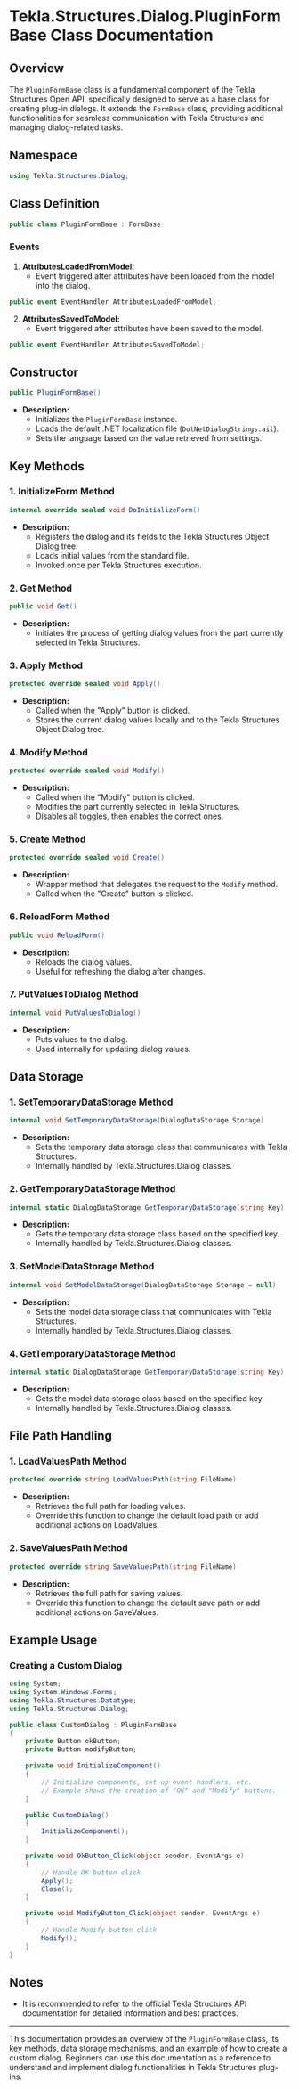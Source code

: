 # Tekla.Structures.Dialog.PluginFormBase Class Documentation

## Overview

The `PluginFormBase` class is a fundamental component of the Tekla Structures Open API, specifically designed to serve as a base class for creating plug-in dialogs. It extends the `FormBase` class, providing additional functionalities for seamless communication with Tekla Structures and managing dialog-related tasks.

## Namespace

```csharp
using Tekla.Structures.Dialog;
```

## Class Definition

```csharp
public class PluginFormBase : FormBase
```

### Events

1. **AttributesLoadedFromModel:**
   - Event triggered after attributes have been loaded from the model into the dialog.

```csharp
public event EventHandler AttributesLoadedFromModel;
```

2. **AttributesSavedToModel:**
   - Event triggered after attributes have been saved to the model.

```csharp
public event EventHandler AttributesSavedToModel;
```

## Constructor

```csharp
public PluginFormBase()
```

- **Description:**
  - Initializes the `PluginFormBase` instance.
  - Loads the default .NET localization file (`DotNetDialogStrings.ail`).
  - Sets the language based on the value retrieved from settings.

## Key Methods

### 1. InitializeForm Method

```csharp
internal override sealed void DoInitializeForm()
```

- **Description:**
  - Registers the dialog and its fields to the Tekla Structures Object Dialog tree.
  - Loads initial values from the standard file.
  - Invoked once per Tekla Structures execution.

### 2. Get Method

```csharp
public void Get()
```

- **Description:**
  - Initiates the process of getting dialog values from the part currently selected in Tekla Structures.

### 3. Apply Method

```csharp
protected override sealed void Apply()
```

- **Description:**
  - Called when the "Apply" button is clicked.
  - Stores the current dialog values locally and to the Tekla Structures Object Dialog tree.

### 4. Modify Method

```csharp
protected override sealed void Modify()
```

- **Description:**
  - Called when the "Modify" button is clicked.
  - Modifies the part currently selected in Tekla Structures.
  - Disables all toggles, then enables the correct ones.

### 5. Create Method

```csharp
protected override sealed void Create()
```

- **Description:**
  - Wrapper method that delegates the request to the `Modify` method.
  - Called when the "Create" button is clicked.

### 6. ReloadForm Method

```csharp
public void ReloadForm()
```

- **Description:**
  - Reloads the dialog values.
  - Useful for refreshing the dialog after changes.

### 7. PutValuesToDialog Method

```csharp
internal void PutValuesToDialog()
```

- **Description:**
  - Puts values to the dialog.
  - Used internally for updating dialog values.

## Data Storage

### 1. SetTemporaryDataStorage Method

```csharp
internal void SetTemporaryDataStorage(DialogDataStorage Storage)
```

- **Description:**
  - Sets the temporary data storage class that communicates with Tekla Structures.
  - Internally handled by Tekla.Structures.Dialog classes.

### 2. GetTemporaryDataStorage Method

```csharp
internal static DialogDataStorage GetTemporaryDataStorage(string Key)
```

- **Description:**
  - Gets the temporary data storage class based on the specified key.
  - Internally handled by Tekla.Structures.Dialog classes.

### 3. SetModelDataStorage Method

```csharp
internal void SetModelDataStorage(DialogDataStorage Storage = null)
```

- **Description:**
  - Sets the model data storage class that communicates with Tekla Structures.
  - Internally handled by Tekla.Structures.Dialog classes.

### 4. GetTemporaryDataStorage Method

```csharp
internal static DialogDataStorage GetTemporaryDataStorage(string Key)
```

- **Description:**
  - Gets the model data storage class based on the specified key.
  - Internally handled by Tekla.Structures.Dialog classes.

## File Path Handling

### 1. LoadValuesPath Method

```csharp
protected override string LoadValuesPath(string FileName)
```

- **Description:**
  - Retrieves the full path for loading values.
  - Override this function to change the default load path or add additional actions on LoadValues.

### 2. SaveValuesPath Method

```csharp
protected override string SaveValuesPath(string FileName)
```

- **Description:**
  - Retrieves the full path for saving values.
  - Override this function to change the default save path or add additional actions on SaveValues.

## Example Usage

### Creating a Custom Dialog

```csharp
using System;
using System.Windows.Forms;
using Tekla.Structures.Datatype;
using Tekla.Structures.Dialog;

public class CustomDialog : PluginFormBase
{
    private Button okButton;
    private Button modifyButton;

    private void InitializeComponent()
    {
        // Initialize components, set up event handlers, etc.
        // Example shows the creation of "OK" and "Modify" buttons.
    }

    public CustomDialog()
    {
        InitializeComponent();
    }

    private void OkButton_Click(object sender, EventArgs e)
    {
        // Handle OK button click
        Apply();
        Close();
    }

    private void ModifyButton_Click(object sender, EventArgs e)
    {
        // Handle Modify button click
        Modify();
    }
}
```

## Notes

- It is recommended to refer to the official Tekla Structures API documentation for detailed information and best practices.

---

This documentation provides an overview of the `PluginFormBase` class, its key methods, data storage mechanisms, and an example of how to create a custom dialog. Beginners can use this documentation as a reference to understand and implement dialog functionalities in Tekla Structures plug-ins.